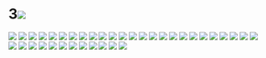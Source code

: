 # 3![](../img/3/00000001.jpg)
![](../img/3/00000002.jpg)
![](../img/3/00000003.jpg)
![](../img/3/00000004.jpg)
![](../img/3/00000005.jpg)
![](../img/3/00000006.jpg)
![](../img/3/00000007.jpg)
![](../img/3/00000008.jpg)
![](../img/3/00000009.jpg)
![](../img/3/00000010.jpg)
![](../img/3/00000011.jpg)
![](../img/3/00000012.jpg)
![](../img/3/00000013.jpg)
![](../img/3/00000014.jpg)
![](../img/3/00000015.jpg)
![](../img/3/00000016.jpg)
![](../img/3/00000017.jpg)
![](../img/3/00000018.jpg)
![](../img/3/00000019.jpg)
![](../img/3/00000020.jpg)
![](../img/3/00000021.jpg)
![](../img/3/00000022.jpg)
![](../img/3/00000023.jpg)
![](../img/3/00000024.jpg)
![](../img/3/00000025.jpg)
![](../img/3/00000026.jpg)
![](../img/3/00000027.jpg)
![](../img/3/00000028.jpg)
![](../img/3/00000029.jpg)
![](../img/3/00000030.jpg)
![](../img/3/00000031.jpg)
![](../img/3/00000032.jpg)
![](../img/3/00000033.jpg)
![](../img/3/00000034.jpg)
![](../img/3/00000035.jpg)
![](../img/3/00000036.jpg)
![](../img/3/00000037.jpg)
![](../img/3/00000038.jpg)
